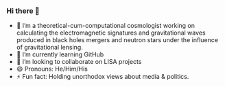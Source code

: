 ### Hi there 👋


- 🔭 I’m a theoretical-cum-computational cosmologist working on calculating the electromagnetic signatures and gravitational waves produced in black holes mergers and neutron stars under the influence of gravitational lensing.
- 🌱 I’m currently learning GitHub
- 👯 I’m looking to collaborate on LISA projects
- 😄 Pronouns: He/Him/His
- ⚡ Fun fact: Holding unorthodox views about media & politics.
